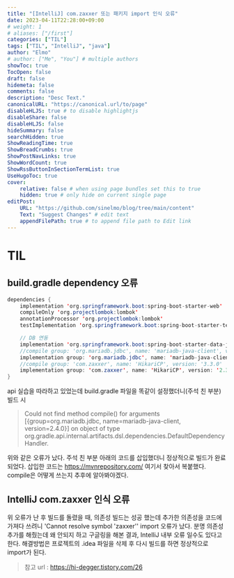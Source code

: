 ```yaml
---
title: "[IntelliJ] com.zaxxer 또는 패키지 import 인식 오류"
date: 2023-04-11T22:28:00+09:00
# weight: 1
# aliases: ["/first"]
categories: ["TIL"]
tags: ["TIL", "IntelliJ", "java"]
author: "Elmo"
# author: ["Me", "You"] # multiple authors
showToc: true
TocOpen: false
draft: false
hidemeta: false
comments: false
description: "Desc Text."
canonicalURL: "https://canonical.url/to/page"
disableHLJS: true # to disable highlightjs
disableShare: false
disableHLJS: false
hideSummary: false
searchHidden: true
ShowReadingTime: true
ShowBreadCrumbs: true
ShowPostNavLinks: true
ShowWordCount: true
ShowRssButtonInSectionTermList: true
UseHugoToc: true
cover:
    relative: false # when using page bundles set this to true
    hidden: true # only hide on current single page
editPost:
    URL: "https://github.com/sinelmo/blog/tree/main/content"
    Text: "Suggest Changes" # edit text
    appendFilePath: true # to append file path to Edit link
---
```

# TIL
## build.gradle dependency 오류
```java
dependencies {
    implementation 'org.springframework.boot:spring-boot-starter-web'
    compileOnly 'org.projectlombok:lombok'
    annotationProcessor 'org.projectlombok:lombok'
    testImplementation 'org.springframework.boot:spring-boot-starter-test'

    // DB 연동
    implementation 'org.springframework.boot:spring-boot-starter-data-jpa'
    //compile group: 'org.mariadb.jdbc', name: 'mariadb-java-client', version: '2.4.0'
    implementation group: 'org.mariadb.jdbc', name: 'mariadb-java-client', version: '2.4.0'
    //compile group: 'com.zaxxer', name: 'HikariCP', version: '3.3.0'
    implementation group: 'com.zaxxer', name: 'HikariCP', version: '2.3.2'
}
```
api 실습을 따라하고 있었는데 build.gradle 파일을 똑같이 설정했더니(주석 친 부분) 빌드 시 
> Could not find method compile() for arguments [{group=org.mariadb.jdbc, name=mariadb-java-client, version=2.4.0}] on object of type org.gradle.api.internal.artifacts.dsl.dependencies.DefaultDependencyHandler.  

위와 같은 오류가 났다.
주석 친 부분 아래의 코드를 삽입했더니 정상적으로 빌드가 완료되었다.
삽입한 코드는 https://mvnrepository.com/ 여기서 찾아서 복붙했다.
compile은 어떻게 쓰는지 추후에 알아봐야겠다.

## IntelliJ com.zaxxer 인식 오류
위 오류가 난 후 빌드를 돌렸을 때, 의존성 빌드는 성공 했는데 추가한 의존성을 코드에 가져다 쓰려니 'Cannot resolve symbol 'zaxxer'' import 오류가 났다. 분명 의존성 추가를 해줬는데 왜 안되지 하고 구글링을 해본 결과, IntelliJ 내부 오류 일수도 있다고 한다.
해결방법은 프로젝트의 .idea 파일을 삭제 후 다시 빌드를 하면 정상적으로 import가 된다.
> 참고 url : https://hi-degger.tistory.com/26